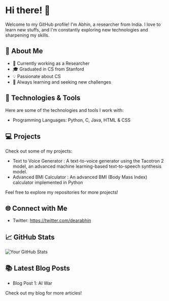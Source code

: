 # Hi there! 👋

Welcome to my GitHub profile! I'm Abhin, a researcher from India. I love to learn new stuffs, and I'm constantly exploring new technologies and sharpening my skills. 

## 🚀 About Me

- 💼 Currently working as a Researcher
- 🎓 Graduated in CS from Stanford
- 💡 Passionate about CS
- 🌱 Always learning and seeking new challenges

## 🔧 Technologies & Tools

Here are some of the technologies and tools I work with:

- Programming Languages: Python, C, Java, HTML & CSS

## 💻 Projects

Check out some of my projects:

- Text to Voice Generator : A text-to-voice generator using the Tacotron 2 model, an advanced machine learning-based text-to-speech synthesis model.
- Advanced BMI Calculator : An advanced BMI (Body Mass Index) calculator implemented in Python

Feel free to explore my repositories for more projects!

## 🌐 Connect with Me

- Twitter: https://twitter.com/dearabhin

## 📈 GitHub Stats

![Your GitHub Stats](https://github-readme-stats.vercel.app/api?username=dearabhin&show_icons=true&theme=dark)

## 📚 Latest Blog Posts

- Blog Post 1: AI War

Check out my blog for more articles!
